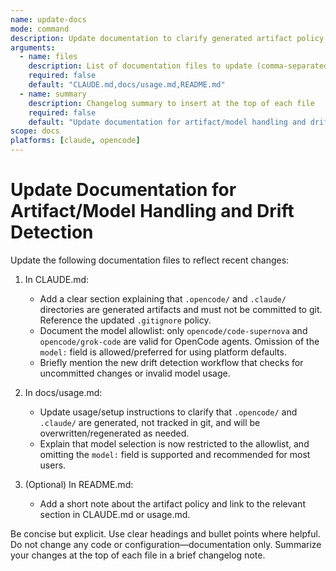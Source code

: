 ```yaml
---
name: update-docs
mode: command
description: Update documentation to clarify generated artifact policy, model allowlist, and drift detection workflow.
arguments:
  - name: files
    description: List of documentation files to update (comma-separated)
    required: false
    default: "CLAUDE.md,docs/usage.md,README.md"
  - name: summary
    description: Changelog summary to insert at the top of each file
    required: false
    default: "Update documentation for artifact/model handling and drift detection."
scope: docs
platforms: [claude, opencode]
---
```


# Update Documentation for Artifact/Model Handling and Drift Detection

Update the following documentation files to reflect recent changes:

1. In CLAUDE.md:
   - Add a clear section explaining that `.opencode/` and `.claude/` directories are generated artifacts and must not be committed to git. Reference the updated `.gitignore` policy.
   - Document the model allowlist: only `opencode/code-supernova` and `opencode/grok-code` are valid for OpenCode agents. Omission of the `model:` field is allowed/preferred for using platform defaults.
   - Briefly mention the new drift detection workflow that checks for uncommitted changes or invalid model usage.

2. In docs/usage.md:
   - Update usage/setup instructions to clarify that `.opencode/` and `.claude/` are generated, not tracked in git, and will be overwritten/regenerated as needed.
   - Explain that model selection is now restricted to the allowlist, and omitting the `model:` field is supported and recommended for most users.

3. (Optional) In README.md:
   - Add a short note about the artifact policy and link to the relevant section in CLAUDE.md or usage.md.

Be concise but explicit. Use clear headings and bullet points where helpful. Do not change any code or configuration—documentation only. Summarize your changes at the top of each file in a brief changelog note.
